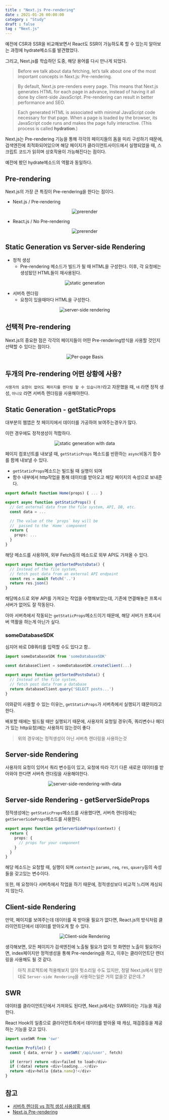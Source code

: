 ```yaml
---
title : "Next.js Pre-rendering"
date : 2021-01-26 00:00:00
category : "Study"
draft : false
tag : "Next.js"
--- 
```


예전에 CSR과 SSR을 비교해보면서 React도 SSR이 가능하도록 할 수 있는지 알아보는 과정에 hydrate메소드를 발견했었다.

그리고, Next.js를 학습하던 도중, 해당 용어를 다시 만나게 되었다.

> Before we talk about data fetching, let’s talk about one of the most important concepts in Next.js: Pre-rendering.

> By default, Next.js pre-renders every page. This means that Next.js generates HTML for each page in advance, instead of having it all done by client-side JavaScript. Pre-rendering can result in better performance and SEO.

> Each generated HTML is associated with minimal JavaScript code necessary for that page. When a page is loaded by the browser, its JavaScript code runs and makes the page fully interactive. (This process is called **hydration**.)

Next.js는 Pre-rendering 기능을 통해 각각의 페이지들의 돔을 미리 구성하기 때문에, 검색엔진에 최적화되어있으며 해당 페이지가 클라이언트사이드에서 실행되었을 때, 스크립트 코드가 읽히며 상호작용이 가능해진다는 점이다.

예전에 봤던 hydrate메소드의 역활과 동일하다.

## Pre-rendering
Next.js의 가장 큰 특징이 Pre-rendering을 한다는 점이다.


* Next.js / Pre-rendering
<div style="margin : 0 auto; text-align : center">
  <img src="https://nextjs.org/static/images/learn/data-fetching/pre-rendering.png" alt="prerender">
</div>

* React.js / No Pre-rendering
<div style="margin : 0 auto; text-align : center">
  <img src="https://nextjs.org/static/images/learn/data-fetching/no-pre-rendering.png" alt="prerender">
</div>

## Static Generation vs Server-side Rendering
* 정적 생성
  * Pre-rendering 메소드가 빌드가 될 때 HTML을 구성한다. 이후, 각 요청에는 생성됬던 HTML들이 재사용된다.

<div style="margin : 0 auto; text-align : center">
  <img src="https://nextjs.org/static/images/learn/data-fetching/static-generation.png" alt="static generation">
</div>

* 서버측 렌더링
  * 요청이 있을때마다 HTML을 구성한다.

<div style="margin : 0 auto; text-align : center">
  <img src="https://nextjs.org/static/images/learn/data-fetching/server-side-rendering.png" alt="server-side rendering">
</div>


## 선택적 Pre-rendering
Next.js의 중요한 점은 각각의 페이지들이 어떤 Pre-rendering방식을 사용할 것인지 선택할 수 있다는 점이다.

<div style="margin : 0 auto; text-align : center">
  <img src="https://nextjs.org/static/images/learn/data-fetching/per-page-basis.png" alt="Per-page Basis">
</div>

## 두개의 Pre-rendering 어떤 상황에 사용?
`사용자의 요청이 없어도 페이지를 렌더링 할 수 있습니까?`라고 자문했을 때, `네` 라면 정적 생성, `아니오` 라면 서버측 렌더링을 사용해야한다.

## Static Generation - getStaticProps
대부분의 웹앱은 첫 페이지에서 데이터를 가공하여 보여주는경우가 많다.

이런 경우에도 정적생성이 적합하다.

<div style="margin : 0 auto; text-align : center">
  <img src="https://nextjs.org/static/images/learn/data-fetching/static-generation-with-data.png" alt="static generation with data">
</div>

페이지 컴포넌트를 내보낼 때, `getStaticProps` 메소드를 반환하는 `async`비동기 함수를 함께 내보낼 수 있다.

* `getStaticProps`메소드는 빌드될 때 실행이 되며
* 함수 내부에서 http작업을 통해 데이터를 받아오고 해당 페이지의 속성으로 보내준다.

```ts
export default function Home(props) { ... }

export async function getStaticProps() {
  // Get external data from the file system, API, DB, etc.
  const data = ...

  // The value of the `props` key will be
  //  passed to the `Home` component
  return {
    props: ...
  }
}
```


해당 메소드를 사용하여, 외부 Fetch등의 메소드로 외부 API도 가져올 수 있다.

```ts
export async function getSortedPostsData() {
  // Instead of the file system,
  // fetch post data from an external API endpoint
  const res = await fetch('..')
  return res.json()
}
```

해당메소드로 외부 API를 가져오는 작업을 수행해보았는데, 기존에 연결해놓은 프록시서버가 없어도 잘 작동된다.

아마 서버측에서 작동되는 `getStaticProps`메소드이기 때문에, 해당 서버가 프록시서버 역활을 하는게 아닌가 싶다.

### someDatabaseSDK 
심지어 바로 DB쿼리를 입력할 수도 있다고 함..

```ts
import someDatabaseSDK from 'someDatabaseSDK'

const databaseClient = someDatabaseSDK.createClient(...)

export async function getSortedPostsData() {
  // Instead of the file system,
  // fetch post data from a database
  return databaseClient.query('SELECT posts...')
}
```

이와같이 사용할 수 있는 이유는, `getStaticProps`가 서버측에서 실행되기 떄문이라고 한다.

배포할 때에는 빌드될 때만 실행되기 때문에, 사용자의 요청일 경우(즉, 쿼리변수나 헤더가 있는 http요청)에는 사용하지 않는것이 좋다
> 위의 경우에는 정적생성이 아닌 서버측 렌더링을 사용하는것

## Server-side Rendering
사용자의 요청이 있어서 쿼리 변수등이 있고, 요청에 따라 각기 다른 새로운 데이터를 받아와야 한다면 서버측 렌더링을 사용해야한다.

<div style="margin : 0 auto; text-align : center">
  <img src="https://nextjs.org/static/images/learn/data-fetching/server-side-rendering-with-data.png" alt="server-side-rendering-with-data">
</div>

## Server-side Rendering - getServerSideProps
정적생성에는 `getStaticProps`메소드를 사용했다면, 서버측 렌더링에는 `getServerSideProps`메소드를 사용한다.

```ts
export async function getServerSideProps(context) {
  return {
    props: {
      // props for your component
    }
  }
}
```

해당 메소드는 요청할 때, 실행이 되며 `context`는 `params`, `req`, `res`, `qauery`등의 속성들을 갖고있는 변수이다.

또한, 매 요청마다 서버측에서 작업을 하기 때문에, 정적생성보다 비교적 느리며 캐싱되지 않는다.

## Client-side Rendering
만약, 페이지를 보여주는데 데이터를 꼭 받아올 필요가 없다면, React.js의 방식처럼 클라이언트단에서 데이터를 받아오게 할 수 있다.

<div style="margin : 0 auto; text-align : center">
  <img src="https://nextjs.org/static/images/learn/data-fetching/client-side-rendering.png" alt="Client-side Rendering">
</div>

생각해보면, 모든 페이지가 검색엔진에 노출될 필요가 없이 첫 화면만 노출이 필요하다면, index페이지만 정적생성을 통해 Pre-rendering을 하고, 이후는 클라이언트단 렌더링을 사용해도 될 것 같다.
> 아직 프로젝트에 적용해보지 않아 헛소리일 수도 있지만, 정말 Next.js에서 말한대로 `Server-side Rendering`을 사용하는일은 거의 없을것 같은데..?

## SWR
데이터를 클라이언트단에서 가져와도 된다면, Next.js에서는 SWR이라는 기능을 제공한다.

React Hook의 일종으로 클라이언트측에서 데이터를 받아올 때 캐싱, 재검증등을 제공하는 기능을 갖고 있다.

```ts
import useSWR from 'swr'

function Profile() {
  const { data, error } = useSWR('/api/user', fetch)

  if (error) return <div>failed to load</div>
  if (!data) return <div>loading...</div>
  return <div>hello {data.name}!</div>
}
```


## 참고
* [서버측 렌더링 vs 정적 생성 사용상황 예제](https://vercel.com/blog/nextjs-server-side-rendering-vs-static-generation)
* [Next.js Pre-rendering](https://nextjs.org/learn/basics/data-fetching)